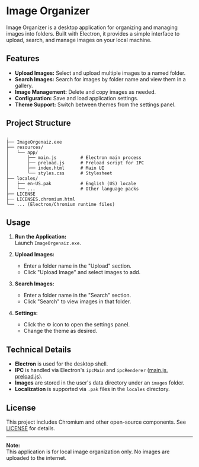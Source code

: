 # Image Organizer

Image Organizer is a desktop application for organizing and managing images into folders. Built with Electron, it provides a simple interface to upload, search, and manage images on your local machine.

## Features

- **Upload Images:** Select and upload multiple images to a named folder.
- **Search Images:** Search for images by folder name and view them in a gallery.
- **Image Management:** Delete and copy images as needed.
- **Configuration:** Save and load application settings.
- **Theme Support:** Switch between themes from the settings panel.

## Project Structure

```
.
├── ImageOrgenaiz.exe
├── resources/
│   └── app/
│       ├── main.js         # Electron main process
│       ├── preload.js      # Preload script for IPC
│       ├── index.html      # Main UI
│       └── styles.css      # Stylesheet
├── locales/
│   ├── en-US.pak           # English (US) locale
│   └── ...                 # Other language packs
├── LICENSE
├── LICENSES.chromium.html
└── ... (Electron/Chromium runtime files)
```

## Usage

1. **Run the Application:**  
   Launch `ImageOrgenaiz.exe`.

2. **Upload Images:**  
   - Enter a folder name in the "Upload" section.
   - Click "Upload Image" and select images to add.

3. **Search Images:**  
   - Enter a folder name in the "Search" section.
   - Click "Search" to view images in that folder.

4. **Settings:**  
   - Click the ⚙️ icon to open the settings panel.
   - Change the theme as desired.

## Technical Details

- **Electron** is used for the desktop shell.
- **IPC** is handled via Electron's `ipcMain` and `ipcRenderer` ([main.js](resources/app/main.js), [preload.js](resources/app/preload.js)).
- **Images** are stored in the user's data directory under an `images` folder.
- **Localization** is supported via `.pak` files in the `locales` directory.

## License

This project includes Chromium and other open-source components. See [LICENSE](LICENSE) for details.

---

**Note:**  
This application is for local image organization only. No images are uploaded to the internet.
